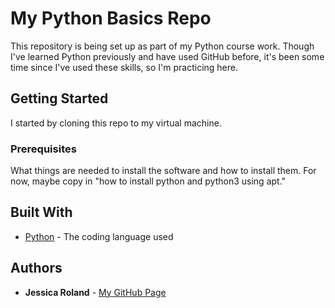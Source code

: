 # My Python Basics Repo

This repository is being set up as part of my Python course work.  Though I've learned Python previously and have used GitHub before, it's been some time since I've used these skills, so I'm practicing here.

## Getting Started
I started by cloning this repo to my virtual machine.

### Prerequisites

What things are needed to install the software and how to install them. For now, maybe copy in
"how to install python and python3 using apt."

## Built With

* [Python](https://www.python.org/) - The coding language used

## Authors

* **Jessica Roland** - [My GitHub Page](https://github.com/jlroland)
